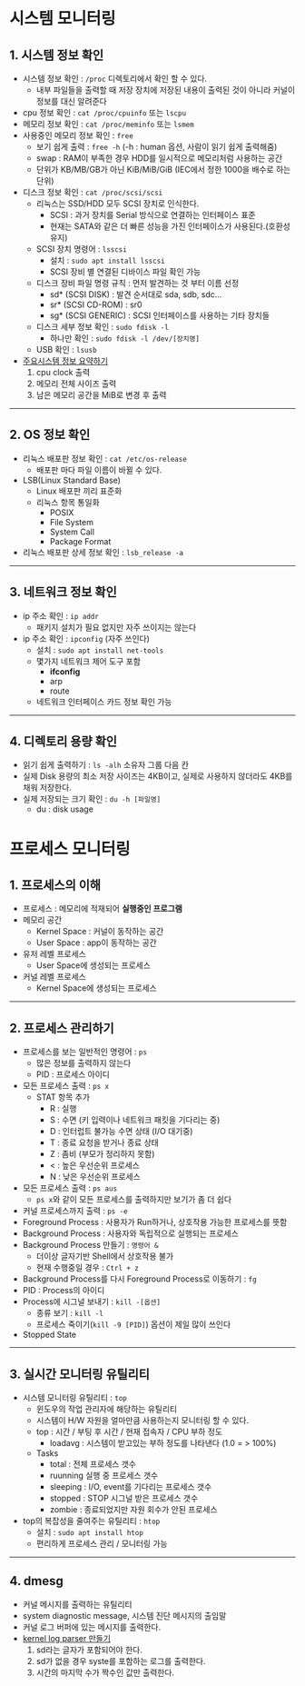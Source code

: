 # 시스템 모니터링
## 1. 시스템 정보 확인
* 시스템 정보 확인 : `/proc` 디렉토리에서 확인 할 수 있다.
  * 내부 파일들을 출력할 때 저장 장치에 저장된 내용이 출력된 것이 아니라 커널이 정보를 대신 알려준다
* cpu 정보 확인 : `cat /proc/cpuinfo` 또는 `lscpu`
* 메모리 정보 확인 : `cat /proc/meminfo` 또는 `lsmem`
* 사용중인 메모리 정보 확인 : `free`
  * 보기 쉽게 출력 : `free -h` (-h : human 옵션, 사람이 읽기 쉽게 출력해줌)
  * swap : RAM이 부족한 경우 HDD를 일시적으로 메모리처럼 사용하는 공간
  * 단위가 KB/MB/GB가 아닌 KiB/MiB/GiB (IEC에서 정한 1000을 배수로 하는 단위)
* 디스크 정보 확인 : `cat /proc/scsi/scsi`
  * 리눅스는 SSD/HDD 모두 SCSI 장치로 인식한다.
    * SCSI : 과거 장치를 Serial 방식으로 연결하는 인터페이스 표준
    * 현재는 SATA와 같은 더 빠른 성능을 가진 인터페이스가 사용된다.(호환성 유지)
  * SCSI 장치 명령어 : `lsscsi`
    * 설치 : `sudo apt install lsscsi`
    * SCSI 장비 별 연결된 디바이스 파일 확인 가능
  * 디스크 장비 파일 명령 규칙 : 먼저 발견하는 것 부터 이름 선정
    * sd* (SCSI DISK) : 발견 순서대로 sda, sdb, sdc...
    * sr* (SCSI CD-ROM) : sr0
    * sg* (SCSI GENERIC) : SCSI 인터페이스를 사용하는 기타 장치들
  * 디스크 세부 정보 확인 : `sudo fdisk -l`
    * 하나만 확인 : `sudo fdisk -l /dev/[장치명]`
  * USB 확인 : `lsusb`
* [주요시스템 정보 요약하기](https://github.com/dlworms32/TIL/blob/master/Linux/mycom_info.c)
  1. cpu clock 출력
  2. 메모리 전체 사이즈 출력
  3. 남은 메모리 공간을 MiB로 변경 후 출력
---
## 2. OS 정보 확인
* 리눅스 배포판 정보 확인 : `cat /etc/os-release`
  * 배포판 마다 파일 이름이 바뀔 수 있다.
* LSB(Linux Standard Base)
  * Linux 배포판 끼리 표준화
  * 리눅스 항목 통일화
    * POSIX
    * File System
    * System Call
    * Package Format
* 리눅스 배포판 상세 정보 확인 : `lsb_release -a`
---
## 3. 네트워크 정보 확인
* ip 주소 확인 : `ip addr`
  * 패키지 설치가 필요 없지만 자주 쓰이지는 않는다
* ip 주소 확인 : `ipconfig` (자주 쓰인다)
  * 설치 : `sudo apt install net-tools`
  * 몇가지 네트워크 제어 도구 포함
    * __ifconfig__
    * arp
    * route
  * 네트워크 인터페이스 카드 정보 확인 가능
---
## 4. 디렉토리 용량 확인
* 읽기 쉽게 출력하기 : `ls -alh` 소유자 그룹 다음 칸
* 실제 Disk 용량의 최소 저장 사이즈는 4KB이고, 실제로 사용하지 않더라도 4KB를 채워 저장한다.
* 실제 저장되는 크기 확인 : `du -h [파일명]`
  * du : disk usage

# 프로세스 모니터링
## 1. 프로세스의 이해
* 프로세스 : 메모리에 적재되어 __실행중인 프로그램__
* 메모리 공간
  * Kernel Space : 커널이 동작하는 공간
  * User Space : app이 동작하는 공간
* 유저 레벨 프로세스
  * User Space에 생성되는 프로세스
* 커널 레벨 프로세스
  * Kernel Space에 생성되는 프로세스
---
## 2. 프로세스 관리하기
* 프로세스를 보는 일반적인 명령어 : `ps`
  * 많은 정보를 출력하지 않는다
  * PID : 프로세스 아이디
* 모든 프로세스 출력 : `ps x`
  * STAT 항목 추가
    * R : 실행
    * S : 수면 (키 입력이나 네트워크 패킷을 기다리는 중)
    * D : 인터럽트 불가능 수면 상태 (I/O 대기중)
    * T : 종료 요청을 받거나 종료 상태
    * Z : 좀비 (부모가 정리하지 못함)
    * < : 높은 우선순위 프로세스
    * N : 낮은 우선순위 프로세스
* 모든 프로세스 출력 : `ps aus`
  * `ps x`와 같이 모든 프로세스를 출력하지만 보기가 좀 더 쉽다
* 커널 프로세스까지 출력 : `ps -e`
* Foreground Process : 사용자가 Run하거나, 상호작용 가능한 프로세스를 뜻함
* Background Process : 사용자와 독립적으로 실행되는 프로세스
* Background Process 만들기 : `명령어 &`
  * 더이상 글자기반 Shell에서 상호작용 불가
  * 현재 수행중일 경우 : `Ctrl + z`
* Background Process를 다시 Foreground Process로 이동하기 : `fg`
* PID : Process의 아이디
* Process에 시그널 보내기 : `kill -[옵션]`
  * 종류 보기 : `kill -l`
  * 프로세스 죽이기(`kill -9 [PID]`) 옵션이 제일 많이 쓰인다
* Stopped State
---
## 3. 실시간 모니터링 유틸리티
* 시스템 모니터링 유틸리티 : `top`
  * 윈도우의 작업 관리자에 해당하는 유틸리티
  * 시스템이 H/W 자원을 얼마만큼 사용하는지 모니터링 할 수 있다.
  * top : 시간 / 부팅 후 시간 / 현재 접속자 / CPU 부하 정도
    * loadavg : 시스템이 받고있는 부하 정도를 나타낸다 (1.0 = > 100%)
  * Tasks
    * total : 전체 프로세스 갯수
    * ruunning 실행 중 프로세스 갯수
    * sleeping : I/O, event를 기다리는 프로세스 갯수
    * stopped : STOP 시그널 받은 프로세스 갯수
    * zombie : 종료되었지만 자원 회수가 안된 프로세스
* top의 복잡성을 줄여주는 유틸리티 : `htop`
  * 설치 : `sudo apt install htop`
  * 편리하게 프로세스 관리 / 모니터링 가능
---
## 4. dmesg
* 커널 메시지를 출력하는 유틸리티
* system diagnostic message, 시스템 진단 메시지의 출임말
* 커널 로그 버퍼에 있는 메시지를 출력한다.
* [kernel log parser 만들기](https://github.com/dlworms32/TIL/blob/master/Linux/kernel_log_parser.c)
  1. sd라는 글자가 포함되어야 한다.
  2. sd가 없을 경우 syste를 포함하는 로그를 출력한다.
  3. 시간의 마지막 수가 짝수인 값만 출력한다.
